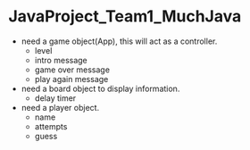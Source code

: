 # JavaProject_Team1_MuchJava

* need a game object(App), this will act as a controller.
    * level
    * intro message
    * game over message
    * play again message
* need a board object to display information.
    * delay timer
* need a player object.
    * name
    * attempts
    * guess
